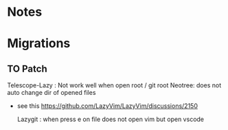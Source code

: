# Notes

# Migrations

## TO Patch

Telescope-Lazy : Not work well when open root / git root
Neotree: does not auto change dir of opened files

- see this https://github.com/LazyVim/LazyVim/discussions/2150

  Lazygit : when press e on file does not open vim but open vscode
